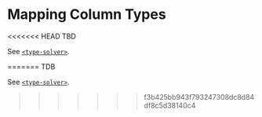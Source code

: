# Mapping Column Types

<<<<<<< HEAD
TBD

See [`<type-solver>`](../config/tags/type-solver.md).


=======
TDB

See [`<type-solver>`](../config/tags/type-solver.md).



>>>>>>> f3b425bb943f793247308dc8d84df8c5d38140c4